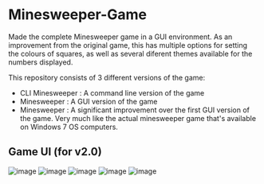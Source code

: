 # Minesweeper-Game

Made the complete Minesweeper game in a GUI environment. As an improvement from the original game, this has multiple options for setting the colours of squares, as well as several diferent themes available for the numbers displayed.

This repository consists of 3 different versions of the game:

* CLI Minesweeper : A command line version of the game
* Minesweeper : A GUI version of the game
* Minesweeper : A significant improvement over the first GUI version of the game. Very much like the actual minesweeper game that's available on Windows 7 OS computers.

## Game UI (for v2.0)

![image](https://github.com/user-attachments/assets/cb39e197-5adf-43e8-aec1-8a3cdc57b899)
![image](https://github.com/user-attachments/assets/e1e5f4e5-d4b9-47f9-bc2d-33278e3cff1e)
![image](https://github.com/user-attachments/assets/0a45cd23-aab8-4423-978a-fd20d224ecb0)
![image](https://github.com/user-attachments/assets/3db40891-9024-4a79-822d-3cff683683b2)
![image](https://github.com/user-attachments/assets/8fd31b80-e3fc-4da1-ae98-e4f9b40519b0)
